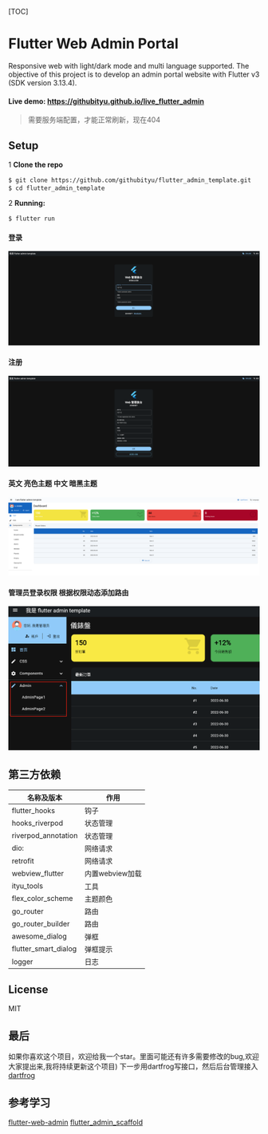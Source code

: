 [TOC]

# Flutter Web Admin Portal

Responsive web with light/dark mode and multi language supported. The objective of this project is
to develop an admin portal website with Flutter v3 (SDK version 3.13.4).


#### Live demo: https://githubityu.github.io/live_flutter_admin
> 需要服务端配置，才能正常刷新，现在404

## Setup

1 **Clone the repo**

```
$ git clone https://github.com/githubityu/flutter_admin_template.git
$ cd flutter_admin_template
```

2 **Running:**

```
$ flutter run
```

#### 登录

![IMG_01](https://github.com/githubityu/flutter_admin_template/blob/main/images/%E7%99%BB%E5%BD%95.jpg)

#### 注册

![IMG_02](https://github.com/githubityu/flutter_admin_template/blob/main/images/%E6%B3%A8%E5%86%8C.jpg)

#### 英文 亮色主题 中文 暗黑主题

![IMG_03](https://github.com/githubityu/flutter_admin_template/blob/main/images/%E6%99%AE%E9%80%9A%E7%94%A8%E6%88%B7%E7%99%BB%E9%99%86.jpg)

#### 管理员登录权限 根据权限动态添加路由

![IMG_05](https://github.com/githubityu/flutter_admin_template/blob/main/images/%E7%AE%A1%E7%90%86%E5%91%98%E6%9D%83%E9%99%90.jpg)

## 第三方依赖

| 名称及版本                | 作用          |
|----------------------|-------------|
| flutter_hooks        | 钩子          |
| hooks_riverpod       | 状态管理        |
| riverpod_annotation  | 状态管理        |
| dio:                 | 网络请求        |
| retrofit             | 网络请求        |
| webview_flutter      | 内置webview加载 |
| ityu_tools           | 工具          |
| flex_color_scheme    | 主题颜色        |
| go_router            | 路由          |
| go_router_builder    | 路由          |
| awesome_dialog       | 弹框          |
| flutter_smart_dialog | 弹框提示        |
| logger               | 日志          |





## License

MIT

## 最后

如果你喜欢这个项目，欢迎给我一个star。里面可能还有许多需要修改的bug,欢迎大家提出来,我将持续更新这个项目)
下一步用dartfrog写接口，然后后台管理接入
[dartfrog](https://dartfrog.vgv.dev/)


## 参考学习
[flutter-web-admin](https://github.com/kleong153/flutter-web-admin)
[flutter_admin_scaffold](https://github.com/keyber-inc/flutter_admin_scaffold)
